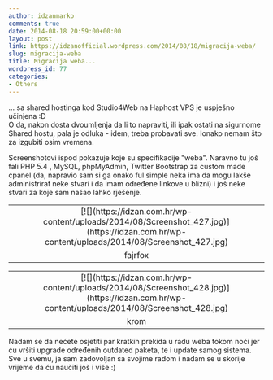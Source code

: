 ```yaml
---
author: idzanmarko
comments: true
date: 2014-08-18 20:59:00+00:00
layout: post
link: https://idzanofficial.wordpress.com/2014/08/18/migracija-weba/
slug: migracija-weba
title: Migracija weba...
wordpress_id: 77
categories:
- Others
---
```


... sa shared hostinga kod Studio4Web na Haphost VPS je uspješno učinjena :D  
O da, nakon dosta dvoumljenja da li to napraviti, ili ipak ostati na sigurnome Shared hostu, pala je odluka - idem, treba probavati sve. Ionako nemam što za izgubiti osim vremena.  
  
  
Screenshotovi ispod pokazuje koje su specifikacije "weba". Naravno tu još fali PHP 5.4 , MySQL, phpMyAdmin, Twitter Bootstrap za custom made cpanel (da, napravio sam si ga onako ful simple neka ima  da mogu lakše administrirat neke stvari i da imam određene linkove u blizni) i još neke stvari za koje sam našao lahko rješenje.  
<table cellpadding="0" align="center" cellspacing="0" style="margin-left:auto;margin-right:auto;text-align:center;" ><tbody ><tr >
<td style="text-align:center;" >[![](https://idzan.com.hr/wp-content/uploads/2014/08/Screenshot_427.jpg)](https://idzan.com.hr/wp-content/uploads/2014/08/Screenshot_427.jpg)
</td></tr><tr >
<td style="text-align:center;" >fajrfox
</td></tr></tbody></table>  
<table cellpadding="0" align="center" cellspacing="0" style="margin-left:auto;margin-right:auto;text-align:center;" ><tbody ><tr >
<td style="text-align:center;" >[![](https://idzan.com.hr/wp-content/uploads/2014/08/Screenshot_428.jpg)](https://idzan.com.hr/wp-content/uploads/2014/08/Screenshot_428.jpg)
</td></tr><tr >
<td style="text-align:center;" >krom
</td></tr></tbody></table>Nadam se da nećete osjetiti par kratkih prekida u radu weba tokom noći jer ću vršiti upgrade određenih outdated paketa, te i update samog sistema.  
Sve u svemu, ja sam zadovoljan sa svojime radom i nadam se u skorije vrijeme da ću naučiti još i više :)
